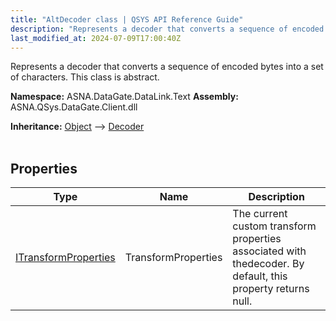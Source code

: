 ```yaml
---
title: "AltDecoder class | QSYS API Reference Guide"
description: "Represents a decoder that converts a sequence of encoded bytes into a set of characters. This class is abstract. "
last_modified_at: 2024-07-09T17:00:40Z
---
```


Represents a decoder that converts a sequence of encoded bytes into a set of characters. This class is abstract.

**Namespace:** ASNA.DataGate.DataLink.Text
**Assembly:** ASNA.QSys.DataGate.Client.dll

**Inheritance:** [Object](https://docs.microsoft.com/en-us/dotnet/api/system.object) --> [Decoder](https://learn.microsoft.com/en-us/dotnet/api/system.text.decoder?view=net-8.0)
<br>
<br>

## Properties

| Type | Name | Description
| --- | --- | --- 
| [ITransformProperties](/reference/datagate/datagate-providers/i-transform-properties.html) | TransformProperties | The current custom transform properties associated with thedecoder. By default, this property returns null. |
